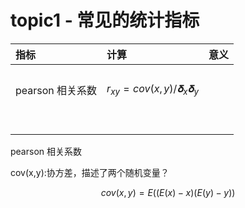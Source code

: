 # topic1 - 常见的统计指标





| 指标 | 计算 | 意义 |
| :--- | :--- | :--- |
|  |  |  |
|  |  |  |
|  |  |  |
| pearson 相关系数 |$$r_{xy} = cov(x,y)/𝛅_{x}𝛅_{y}$$|  |
|  |  |  |
|  |  |  |
|  |  |  |
|  |  |  |
|  |  |  |
|  |  |  |
|  |  |  |
|  |  |  |

pearson 相关系数

cov(x,y):协方差，描述了两个随机变量？

$$cov(x,y) = E((E(x)-x)(E(y)-y))$$


